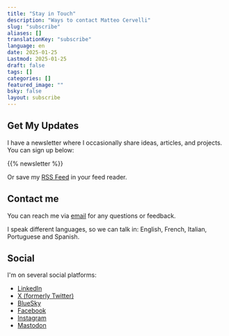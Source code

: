 ```yaml
---
title: "Stay in Touch"
description: "Ways to contact Matteo Cervelli"
slug: "subscribe"
aliases: []
translationKey: "subscribe"
language: en
date: 2025-01-25
Lastmod: 2025-01-25
draft: false 
tags: []
categories: []
featured_image: ""
bsky: false
layout: subscribe
---
```


## Get My Updates

I have a newsletter where I occasionally share ideas, articles, and projects.
You can sign up below:

{{% newsletter %}}

Or save my [RSS Feed](https://matteocervelli.com/en/feed) in your feed reader.

## Contact me

You can reach me via [email](mailto:info@matteocervelli.com) for any questions or feedback.  

I speak different languages, so we can talk in: English, French, Italian, Portuguese and Spanish.

## Social

I'm on several social platforms:

- [LinkedIn](https://www.linkedin.com/in/matteocervelli/)
- [X (formerly Twitter)](https://x.com/matteocervelli)
- [BlueSky](https://bsky.app/profile/matteocervelli.bsky.social)
- [Facebook](https://www.facebook.com/matteocervelli)
- [Instagram](https://www.instagram.com/matteocervelli)
- [Mastodon](https://mastodon.social/@matteocervelli)

